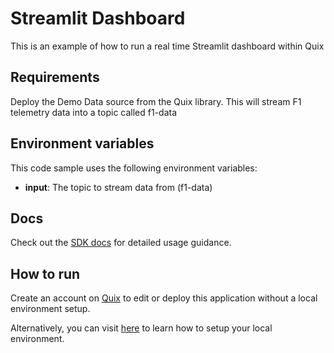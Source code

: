 # Streamlit Dashboard

This is an example of how to run a real time Streamlit dashboard within Quix

## Requirements

Deploy the Demo Data source from the Quix library. This will stream F1 telemetry data into a topic called f1-data   

## Environment variables

This code sample uses the following environment variables:

- **input**: The topic to stream data from (f1-data)

## Docs
Check out the [SDK docs](https://docs.quix.io/sdk-intro.html) for detailed usage guidance.

## How to run
Create an account on [Quix](https://portal.platform.quix.ai/self-sign-up?xlink=github) to edit or deploy this application without a local environment setup.

Alternatively, you can visit [here](https://docs.quix.io/sdk/python-setup.html) to learn how to setup your local environment.